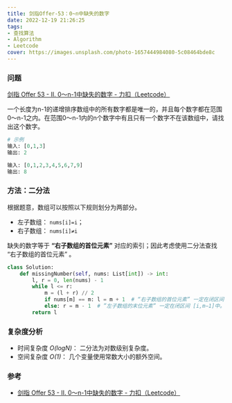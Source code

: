 ```yaml
---
title: 剑指Offer-53：0~n中缺失的数字
date: 2022-12-19 21:26:25
tags:
- 查找算法
- Algorithm
- Leetcode
cover: https://images.unsplash.com/photo-1657444984080-5c08464bde8c
---
```


### 问题

[剑指 Offer 53 - II. 0～n-1中缺失的数字 - 力扣（Leetcode）](https://leetcode.cn/problems/que-shi-de-shu-zi-lcof/description/?envType=study-plan&id=lcof&plan=lcof&plan_progress=y8llrks)

一个长度为n-1的递增排序数组中的所有数字都是唯一的，并且每个数字都在范围0～n-1之内。在范围0～n-1内的n个数字中有且只有一个数字不在该数组中，请找出这个数字。

```python
# 示例
输入: [0,1,3]
输出: 2

输入: [0,1,2,3,4,5,6,7,9]
输出: 8
```

### 方法：二分法

根据题意，数组可以按照以下规则划分为两部分。

- 左子数组： `nums[i]=i`；
- 右子数组： `nums[i]≠i`

缺失的数字等于 **“右子数组的首位元素”** 对应的索引；因此考虑使用二分法查找 “右子数组的首位元素” 。

```python
class Solution:
    def missingNumber(self, nums: List[int]) -> int:
        l, r = 0, len(nums) - 1
        while l <= r:
            m = (l + r) // 2
            if nums[m] == m: l = m + 1  # “右子数组的首位元素” 一定在闭区间 [m+1,j] 中。
            else: r = m - 1  # ”左子数组的末位元素” 一定在闭区间 [i,m−1]中。
        return l
```

### 复杂度分析
- 时间复杂度 *O(logN)*： 二分法为对数级别复杂度。
- 空间复杂度 *O(1)*： 几个变量使用常数大小的额外空间。

### 参考

- [剑指 Offer 53 - II. 0～n-1中缺失的数字 - 力扣（Leetcode）](https://leetcode.cn/problems/que-shi-de-shu-zi-lcof/solutions/155915/mian-shi-ti-53-ii-0n-1zhong-que-shi-de-shu-zi-er-f/?languageTags=python3)
